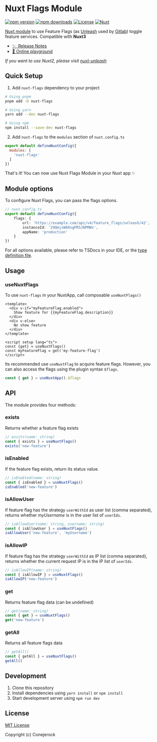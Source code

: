 # Nuxt Flags Module

[![npm version][npm-version-src]][npm-version-href]
[![npm downloads][npm-downloads-src]][npm-downloads-href]
[![License][license-src]][license-href]
[![Nuxt][nuxt-src]][nuxt-href]

[Nuxt module](nuxt-href) to use Feature Flags (as [Unleash](https://github.com/Unleash/unleash) used by [Gitlab](https://docs.gitlab.com/ee/operations/feature_flags.html)) toggle feature services. Compatible with **Nuxt3**

- [✨ &nbsp;Release Notes](/CHANGELOG.md)
- [🏀 Online playground](https://stackblitz.com/edit/nuxt-flags?file=nuxt.config.ts)


_If you want to use Nuxt2, please visit [nuxt-unleash](https://github.com/conejerock/nuxt-unleash)_

## Quick Setup

1. Add `nuxt-flags` dependency to your project

```bash
# Using pnpm
pnpm add -D nuxt-flags

# Using yarn
yarn add --dev nuxt-flags

# Using npm
npm install --save-dev nuxt-flags
```

2. Add `nuxt-flags` to the `modules` section of `nuxt.config.ts`

```js
export default defineNuxtConfig({
  modules: [
    'nuxt-flags'
  ]
})
```

That's it! You can now use Nuxt Flags Module in your Nuxt app ✨

## Module options

To configure Nuxt Flags, you can pass the flags options.
```typescript
// nuxt.config.ts
export default defineNuxtConfig({
    flags: {
        url: 'https://example.com/api/v4/feature_flags/unleash/42',
        instanceId: '29QmjsW6KngPR5JNPMWx',
        appName: 'production'
    }
})
```
For all options available, please refer to TSDocs in your IDE, or the [type definition file](https://github.com/conejerock/nuxt-flags/blob/main/src/options.ts).
## Usage

### useNuxtFlags
To use `nuxt-flags` in your NuxtApp, call composable `useNuxtFlags()` 
```vue
<template>
  <div v-if="myFeatureFlag.enabled">
    Show feature for {{myFeatureFlag.description}}
  </div>
  <div v-else>
    No show feature
  </div>
</template>

<script setup lang="ts">
const {get} = useNuxtFlags()
const myFeatureFlag = get('my-feature-flag') 
</script>
```

Its recommended use `useNuxtFlag` to acquire feature flags. However, you can also access the flags using the plugin syntax `$flags`. 
```typescript
const { get } = useNuxtApp().$flags
```

## API

The module provides four methods:

### exists
Returns whether a feature flag exists

```typescript
// exists(name: string)
const { exists } = useNuxtFlags()
exists('new-feature')
```

### isEnabled
If the feature flag exists, return its status value.

```typescript
// isEnabled(name: string)
const { isEnabled } = useNuxtFlags()
isEnabled('new-feature')
```

### isAllowUser
If feature flag has the strategy `userWithId` as user list (comma separated), returns whether *myUsername* is in the user list of `userIds`.
```typescript
// isAllowUser(name: string, username: string)
const { isAllowUser } = useNuxtFlags()
isAllowUser('new-feature', 'myUsername')
```

### isAllowIP
If feature flag has the strategy `userWithId` as IP list (comma separated), returns whether the current request IP is in the IP list of `userIds`.
```typescript
// isAllowIP(name: string)
const { isAllowIP } = useNuxtFlags()
isAllowIP('new-feature')
```

### get
Returns feature flag data (can be undefined)

```typescript
// get(name: string)
const { get } = useNuxtFlags()
get('new-feature')
```

### getAll
Returns all feature flags data

```typescript
// getAll()
const { getAll } = useNuxtFlags()
getAll()
```

## Development

1. Clone this repository
2. Install dependencies using `yarn install` or `npm install`
3. Start development server using `npm run dev`

## License

[MIT License](./LICENSE)


Copyright (c) Conejerock

<!-- Badges -->
[npm-version-src]: https://img.shields.io/npm/v/nuxt-flags/latest.svg?style=flat&colorA=18181B&colorB=28CF8D
[npm-version-href]: https://npmjs.com/package/nuxt-flags

[npm-downloads-src]: https://img.shields.io/npm/dm/nuxt-flags.svg?style=flat&colorA=18181B&colorB=28CF8D
[npm-downloads-href]: https://npmjs.com/package/nuxt-flags

[license-src]: https://img.shields.io/npm/l/nuxt-flags.svg?style=flat&colorA=18181B&colorB=28CF8D
[license-href]: https://npmjs.com/package/nuxt-flags

[nuxt-src]: https://img.shields.io/badge/Nuxt-18181B?logo=nuxt.js
[nuxt-href]: https://nuxt.com
